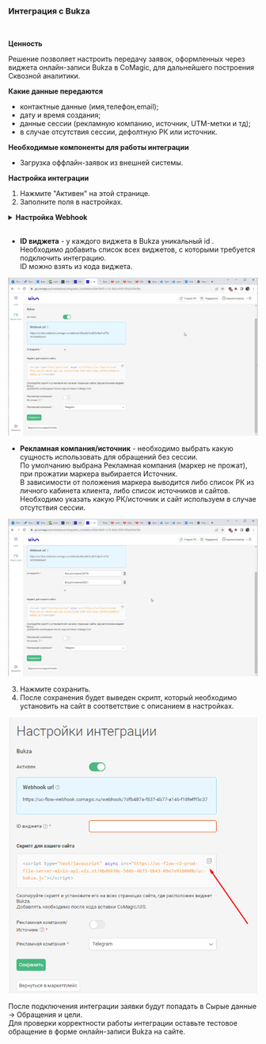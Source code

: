 ### Интеграция с Bukza
<br />

**Ценность**<br />  

Решение позволяет настроить передачу заявок, оформленных через виджета онлайн-записи Bukza в CoMagic, для дальнейшего построения Сквозной аналитики.<br />

 **Какие данные передаются**    
- контактные данные (имя,телефон,email);
- дату и время создания;
- данные сессии (рекламную компанию, источник, UTM-метки и тд);
- в случае отсутствия сессии, дефолтную РК или источник.  <br />

**Необходимые компоненты для работы интеграции**  
- Загрузка оффлайн-заявок из внешней системы. <br />


**Настройка интеграции**  
1. Нажмите "Активен" на этой странице.
2. Заполните поля в настройках. <br />

 <details>
  <summary style="font-weight:bold;"> Настройка Webhook </summary>  <br />

	- Шаблоны и интеграции → Веб-запросы → Создать веб-запрос
	  - Указываем название
	  - В URL указываем Webhook url из настроек интеграции
	  - Проставляем галочку POST запрос и в тело добавляем следующий json
   
	```  
	{  
	"date_time": "[bukza_created_date]",  
	"name": "[bukza_full_name]",  
	"phone": "[bukza_phone]",  
	"email": "[bukza_email]",  
	"message": "Номер заказа: [bukza_order_id]; Код бронирования: [bukza_code]",  
	"visitor_session_id": "[bukza_n2]"  
	}  
	```
 
	  - Сохраняем 
	
	- Триггеры → Добавить задачу 
	  - Добавляем действие "Отправить веб-запрос" и выбираем созданный ранее веб-запрос
	
	  - "Если в заказе несколько бронирований?" выбираем Выполнить для каждого
	
	  - Сохраняем 
	
	![image](bukza_hook.gif)
 
</details>  

<br />

- **ID виджета** - у каждого виджета в Bukza уникальный id . Необходимо добавить список всех виджетов, с которыми требуется подключить интеграцию.   
ID можно взять из кода виджета. 

![image](bukza_widgets.gif)
<br />

- **Рекламная компания/источник** - необходимо выбрать какую сущность использовать для обращений без сессии.  
По умолчанию выбрана Рекламная компания (маркер не прожат), при прожатии маркера выбирается Источник.  
В зависимости от положения маркера выводится либо список РК из личного кабинета клиента, либо список источников и сайтов. Необходимо указать какую РК/источник и сайт используем в случае отсутствия сессии.

![image](bukza_PK.gif)
<br /> 

3. Нажмите сохранить.
4. После сохранения будет выведен скрипт, который необходимо установить на сайт в соответствие с описанием в настройках.

![image](bukza2.png)
<br />

После подключения интеграции заявки будут попадать в  Сырые данные -> Обращения и цели. <br /> 
Для проверки корректности работы интеграции оставьте тестовое обращение в форме онлайн-записи Bukza на сайте.<br />

